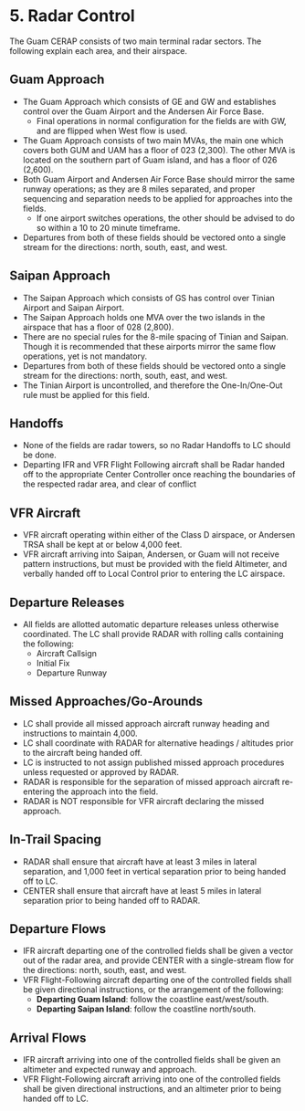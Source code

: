 # 5. Radar Control

The Guam CERAP consists of two main terminal radar sectors. The following explain each area, and their airspace.

## Guam Approach

- The Guam Approach which consists of GE and GW and establishes control over the Guam Airport and the Andersen Air Force Base.
  - Final operations in normal configuration for the fields are with GW, and are flipped when West flow is used.
- The Guam Approach consists of two main MVAs, the main one which covers both GUM and UAM has a floor of 023 (2,300). The other MVA is located on the southern part of Guam island, and has a floor of 026 (2,600).
- Both Guam Airport and Andersen Air Force Base should mirror the same runway operations; as they are 8 miles separated, and proper sequencing and separation needs to be applied for approaches into the fields.
  - If one airport switches operations, the other should be advised to do so within a 10 to 20 minute timeframe.
- Departures from both of these fields should be vectored onto a single stream for the directions: north, south, east, and west.

## Saipan Approach

- The Saipan Approach which consists of GS has control over Tinian Airport and Saipan Airport.
- The Saipan Approach holds one MVA over the two islands in the airspace that has a floor of 028 (2,800).
- There are no special rules for the 8-mile spacing of Tinian and Saipan. Though it is recommended that these airports mirror the same flow operations, yet is not mandatory.
- Departures from both of these fields should be vectored onto a single stream for the directions: north, south, east, and west.
- The Tinian Airport is uncontrolled, and therefore the One-In/One-Out rule must be applied for this field.

## Handoffs

- None of the fields are radar towers, so no Radar Handoffs to LC should be done.
- Departing IFR and VFR Flight Following aircraft shall be Radar handed off to the appropriate Center Controller once reaching the boundaries of the respected radar area, and clear of conflict

## VFR Aircraft

- VFR aircraft operating within either of the Class D airspace, or Andersen TRSA shall be kept at or below 4,000 feet.
- VFR aircraft arriving into Saipan, Andersen, or Guam will not receive pattern instructions, but must be provided with the field Altimeter, and verbally handed off to Local Control prior to entering the LC airspace.

## Departure Releases

- All fields are allotted automatic departure releases unless otherwise coordinated. The LC shall provide RADAR with rolling calls containing the following:
  - Aircraft Callsign
  - Initial Fix
  - Departure Runway

## Missed Approaches/Go-Arounds

- LC shall provide all missed approach aircraft runway heading and instructions to maintain 4,000.
- LC shall coordinate with RADAR for alternative headings / altitudes prior to the aircraft being handed off.
- LC is instructed to not assign published missed approach procedures unless requested or approved by RADAR.
- RADAR is responsible for the separation of missed approach aircraft re-entering the approach into the field.
- RADAR is NOT responsible for VFR aircraft declaring the missed approach.

## In-Trail Spacing

- RADAR shall ensure that aircraft have at least 3 miles in lateral separation, and 1,000 feet in vertical separation prior to being handed off to LC.
- CENTER shall ensure that aircraft have at least 5 miles in lateral separation prior to being handed off to RADAR.

## Departure Flows

- IFR aircraft departing one of the controlled fields shall be given a vector out of the radar area, and provide CENTER with a single-stream flow for the directions: north, south, east, and west.
- VFR Flight-Following aircraft departing one of the controlled fields shall be given directional instructions, or the arrangement of the following:
  - **Departing Guam Island**: follow the coastline east/west/south.
  - **Departing Saipan Island**: follow the coastline north/south.

## Arrival Flows

- IFR aircraft arriving into one of the controlled fields shall be given an altimeter and expected runway and approach.
- VFR Flight-Following aircraft arriving into one of the controlled fields shall be given directional instructions, and an altimeter prior to being handed off to LC.
